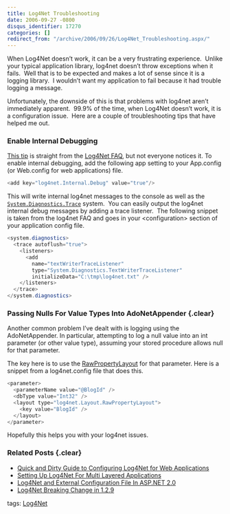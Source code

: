 ```yaml
---
title: Log4Net Troubleshooting
date: 2006-09-27 -0800
disqus_identifier: 17270
categories: []
redirect_from: "/archive/2006/09/26/Log4Net_Troubleshooting.aspx/"
---
```


When Log4Net doesn’t work, it can be a very frustrating experience. 
Unlike your typical application library, log4net doesn’t throw
exceptions when it fails.  Well that is to be expected and makes a lot
of sense since it is a logging library.  I wouldn’t want my application
to fail because it had trouble logging a message.

Unfortunately, the downside of this is that problems with log4net aren’t
immediately apparent.  99.9% of the time, when Log4Net doesn’t work, it
is a configuration issue.  Here are a couple of troubleshooting tips
that have helped me out.

### Enable Internal Debugging

[This
tip](http://logging.apache.org/log4net/release/faq.html#internalDebug)
is straight from the [Log4Net
FAQ](http://logging.apache.org/log4net/release/faq.html), but
not everyone notices it. To enable internal debugging, add the following
app setting to your App.config (or Web.config for web applications)
file.

```csharp
<add key="log4net.Internal.Debug" value="true"/>
```

This will write internal log4net messages to the console as well as the
[`System.Diagnostics.Trace`](http://msdn2.microsoft.com/en-us/library/system.diagnostics.trace.aspx)
system.  You can easily output the log4net internal debug messages by
adding a trace listener.  The following snippet is taken from the
log4net FAQ and goes in your \<configuration\> section of your
application config file.

```csharp
<system.diagnostics>
  <trace autoflush="true">
    <listeners>
      <add 
        name="textWriterTraceListener" 
        type="System.Diagnostics.TextWriterTraceListener" 
        initializeData="C:\tmp\log4net.txt" />
    </listeners>
  </trace>
</system.diagnostics>
```

### Passing Nulls For Value Types Into AdoNetAppender {.clear}

Another common problem I’ve dealt with is logging using the
AdoNetAppender. In particular, attempting to log a null value into an
int parameter (or other value type), assuming your stored procedure
allows null for that parameter.

The key here is to use the
[RawPropertyLayout](http://logging.apache.org/log4net/release/sdk/log4net.Layout.RawPropertyLayout.html)
for that parameter. Here is a snippet from a log4net.config file that
does this.

```csharp
<parameter>
  <parameterName value="@BlogId" />
  <dbType value="Int32" />
  <layout type="log4net.Layout.RawPropertyLayout">
    <key value="BlogId" />
  </layout>
</parameter>
```

Hopefully this helps you with your log4net issues.

### Related Posts {.clear}

-   [Quick and Dirty Guide to Configuring Log4Net for Web
    Applications](https://haacked.com/archive/2005/03/07/ConfiguringLog4NetForWebApplications.aspx)
-   [Setting Up Log4Net For Multi Layered
    Applications](https://haacked.com/archive/2006/01/13/SettingUpLog4NetForMultiLayeredApplications.aspx)
-   [Log4Net and External Configuration File In ASP.NET
    2.0](https://haacked.com/archive/2006/08/08/Log4NetAndExternalConfigurationFileInASP.NET2.0.aspx)
-   [Log4Net Breaking Change in
    1.2.9](https://haacked.com/archive/2006/08/07/Log4NetBreakingChangeIn1.2.9.aspx)

tags: [Log4Net](http://technorati.com/tag/Log4Net)

